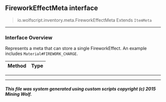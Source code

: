 ## FireworkEffectMeta __interface__

>io.wolfscript.inventory.meta.FireworkEffectMeta
>Extends `ItemMeta`

---

### Interface Overview

Represents a meta that can store a single FireworkEffect. An example includes `Material#FIREWORK_CHARGE`.

Method | Type   
--- | :--- 



---

---


##### This file was system generated using custom scripts copyright (c) 2015 Mining Wolf.
	

